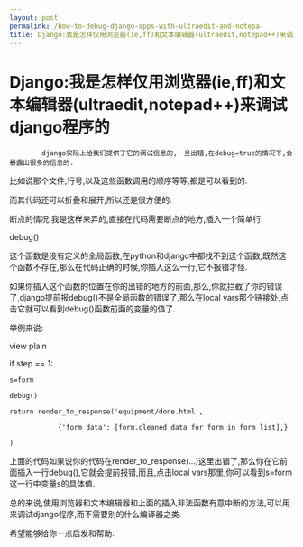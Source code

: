 ```yaml
---
layout: post
permalink: /how-to-debug-django-apps-with-ultraedit-and-notepa
title: Django:我是怎样仅用浏览器(ie,ff)和文本编辑器(ultraedit,notepad++)来调试django程序的
---
```


# Django:我是怎样仅用浏览器(ie,ff)和文本编辑器(ultraedit,notepad++)来调试django程序的 #

			django实际上给我们提供了它的调试信息的,一旦出错,在debug=true的情况下,会暴露出很多的信息的.

比如说那个文件,行号,以及这些函数调用的顺序等等,都是可以看到的.

而其代码还可以折叠和展开,所以还是很方便的.

断点的情况,我是这样来弄的,直接在代码需要断点的地方,插入一个简单行:

debug()

这个函数是没有定义的全局函数,在python和django中都找不到这个函数,既然这个函数不存在,那么在代码正确的时候,你插入这么一行,它不报错才怪.

如果你插入这个函数的位置在你的出错的地方的前面,那么,你就拦截了你的错误了,django提前报debug()不是全局函数的错误了,那么在local vars那个链接处,点击它就可以看到debug()函数前面的变量的值了.

举例来说:

view plain

if step == 1:

    s=form

    debug()

    return render_to_response('equipment/done.html',

                {'form_data': [form.cleaned_data for form in form_list],}

    )

上面的代码如果说你的代码在render_to_response(...)这里出错了,那么你在它前面插入一行debug(),它就会提前报错,而且,点击local vars那里,你可以看到s=form这一行中变量s的具体值.

总的来说,使用浏览器和文本编辑器和上面的插入非法函数有意中断的方法,可以用来调试django程序,而不需要别的什么编译器之类.

希望能够给你一点启发和帮助.